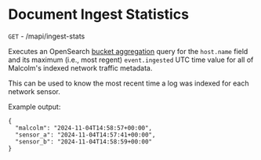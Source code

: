 # Document Ingest Statistics

`GET` - /mapi/ingest-stats

Executes an OpenSearch [bucket aggregation](https://opensearch.org/docs/latest/opensearch/bucket-agg/) query for the `host.name` field and its maximum (i.e., most regent) `event.ingested` UTC time value for all of Malcolm's indexed network traffic metadata.

This can be used to know the most recent time a log was indexed for each network sensor.

Example output:

```
{
  "malcolm": "2024-11-04T14:58:57+00:00",
  "sensor_a": "2024-11-04T14:57:41+00:00",
  "sensor_b": "2024-11-04T14:58:59+00:00"
}
```